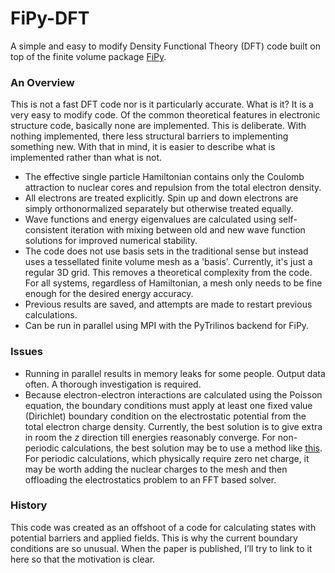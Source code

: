 # FiPy-DFT 

A simple and easy to modify Density Functional Theory (DFT) code built on top of the finite volume package [FiPy](http://www.ctcms.nist.gov/fipy/).

### An Overview ###

This is not a fast DFT code nor is it particularly accurate. What is it? It is a very easy to modify code. Of the common theoretical features in electronic structure code, basically none are implemented. This is deliberate. With nothing implemented, there less structural barriers to implementing something new. With that in mind, it is easier to describe what is implemented rather than what is not.

* The effective single particle Hamiltonian contains only the Coulomb attraction to nuclear cores and repulsion from the total electron density.
* All electrons are treated explicitly. Spin up and down electrons are simply orthonormalized separately but otherwise treated equally. 
* Wave functions and energy eigenvalues are calculated using self-consistent iteration with mixing between old and new wave function solutions for improved  numerical stability. 
* The code does not use basis sets in the traditional sense but instead uses a tessellated finite volume mesh as a 'basis'. Currently, it's just a regular 3D grid. This removes a theoretical complexity from the code. For all systems, regardless of Hamiltonian, a mesh only needs to be fine enough for the desired energy accuracy. 
* Previous results are saved, and attempts are made to restart previous calculations.
* Can be run in parallel using MPI with the PyTrilinos backend for FiPy.

### Issues ###

* Running in parallel results in memory leaks for some people. Output data often. A thorough investigation is required. 
* Because electron-electron interactions are calculated using the Poisson equation, the boundary conditions must apply at least one fixed value (Dirichlet) boundary condition on the electrostatic potential from the total electron charge density. Currently, the best solution is to give extra in room the *z* direction till energies reasonably converge. For non-periodic calculations, the best solution may be to use a method like [this](http://cseweb.ucsd.edu/groups/hpcl/scg/papers/2005/hpsec05-scalable-poisson.pdf). For periodic calculations, which physically require zero net charge, it may be worth adding the nuclear charges to the mesh and then offloading the electrostatics problem to an FFT based solver. 

### History ###

This code was created as an offshoot of a code for calculating states with potential barriers and applied fields. This is why the current boundary conditions are so unusual. When the paper is published, I’ll try to link to it here so that the motivation is clear.
